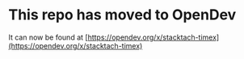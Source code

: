 # This repo has moved to OpenDev

It can now be found at [https://opendev.org/x/stacktach-timex](https://opendev.org/x/stacktach-timex)
